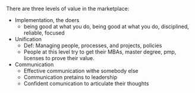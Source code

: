 There are three levels of value in the marketplace:

- Implementation, the doers
	- being good at what you do, being good at what you do, disciplined, reliable, focused
- Unification
	- Def:  Managing people, processes, and projects, policies
	- People at this level try to get their MBAs, master degree, pmp, licenses to prove their value.
- Communication
	- Effective communication withe somebody else
	- Communication pretains to leadership
	- Confident comunication to articulate their thoughts